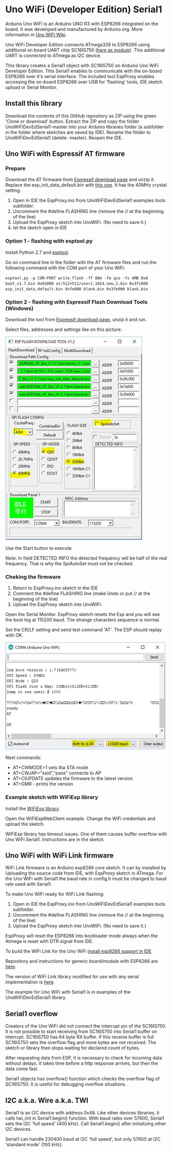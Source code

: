 # Uno WiFi (Developer Edition) Serial1

Arduino Uno WiFi is an Arduino UNO R3 with ESP8266 integrated on the board. It was developed and manufactured by Arduino.org. More information in [Uno WiFi Wiki](https://github.com/jandrassy/UnoWiFiDevEdSerial1/wiki).

Uno WiFi Developer Edition connects ATmega328 to ESP8266 using additional on board UART chip SC16IS750 ([here as module](http://sandboxelectronics.com/?product=sc16is750-i2cspi-to-uart-bridge-module)). This additional UART is connected to ATmega as I2C device.

This library creates a Serial1 object with SC16IS750 on Arduino Uno WiFi Developer Edition. This Serial1 enables to communicate with the on-board ESP8266 over it's serial interface. The included tool EspProxy enables accessing the on-board ESP8266 over USB for 'flashing' tools, IDE sketch upload or Serial Monitor.

## Install this library

Download the contents of this GitHub repository as ZIP using the green 'Clone or download' button. Extract the ZIP and copy the folder UnoWiFiDevEdSerial1-master into your Arduino libraries folder (a subfolder in the folder where sketches are saved by IDE). Rename the folder to UnoWiFiDevEdSerial1 (delete -master). Reopen the IDE.

## Uno WiFi with Espressif AT firmware

### Prepare

Download the AT firmware from [Espressif download page](http://espressif.com/en/support/download/at?keys=&field_type_tid%5B%5D=14) and unzip it. Replace the esp_init_data_default.bin with [this one](doc/esp_init_data_UnoWiFi.bin). It has the 40MHz crystal setting. 

1. Open in IDE the EspProxy.ino from UnoWiFiDevEdSerial1 examples tools subfolder.
2. Uncomment the #define FLASHING line (remove the // at the beginning of the line) 
3. Upload the EspProxy sketch into UnoWiFi. (No need to save it.)
4. let the sketch open in IDE

### Option 1 - flashing with esptool.py

Install Python 2.7 and [esptool](https://github.com/espressif/esptool).

Go on command line in the folder with the AT firmware files and run the following command with the COM port of your Uno WiFi:

`esptool.py -p COM-PORT write_flash -ff 80m -fm qio -fs 4MB 0x0 boot_v1.7.bin 0x01000 at/512+512/user1.1024.new.2.bin 0x3fc000 esp_init_data_default.bin 0xfe000 blank.bin 0x3fe000 blank.bin`

### Option 2 - flashing with Espressif Flash Download Tools (Windows)

Download the tool from [Espressif download page](http://espressif.com/en/support/download/other-tools), unzip it and run.

Select files, addresses and settings like on this picture:

![settings](doc/EspFDTUnoWiFi.JPG)

Use the Start button to execute.

Note: In field DETECTED INFO the detected frequency will be half of the real frequency. That is why the SpiAutoSet must not be checked.

### Cheking the firmware

1. Return to EspProxy.ino sketch in the IDE
2. Comment the #define FLASHING line (make Undo or put // at the beginning of the line) 
3. Upload the EspProxy sketch into UnoWiFi.

Open the Serial Monitor. EspProxy sketch resets the Esp and you will see the boot log at 115200 baud. The strange characters sequence is normal.

Set the CR/LF setting and send test command 'AT'. The ESP should replay with OK.

![Serial Monitor](doc/SerMonEspAT.JPG)

Next commands:
* AT+CWMODE=1 sets tha STA mode
* AT+CWJAP="ssid","pass" connects to AP
* AT+CIUPDATE updates the firmware to the latest version
* AT+GMR - prints the version

### Example sketch with WiFiEsp library

Install the [WiFiEsp library](https://github.com/bportaluri/WiFiEsp).

Open the WiFiEspWebClient example. Change the WiFi credentials and upload the sketch.

WiFiEsp library has timeout issues. One of them causes buffer overflow with Uno WiFi Serial1. Instructions are in the sketch.

## Uno WiFi with WiFi Link firmware

WiFi Link firmware is an Arduino esp8266 core sketch. It can by installed by Uploading the source code from IDE, with EspProxy sketch in ATmega. For the Uno WiFi with Serial1 the baud rate in config.h must be changed to baud rate used with Serial1.

To make Uno WiFi ready for WiFi Link flashing:
1. Open in IDE the EspProxy.ino from UnoWiFiDevEdSerial1 examples tools subfolder.
2. Uncomment the #define FLASHING line (remove the // at the beginning of the line) 
3. Upload the EspProxy sketch into UnoWiFi. (No need to save it.)

EspProxy will reset the ESP8266 into bootloader mode always when the Atmega is reset with DTR signal from IDE.

To build the WiFi Link for the Uno WiFi [install esp8266 support in IDE](https://github.com/jandrassy/UnoWiFiDevEdSerial1/wiki/Programming-ESP8266).

Repository and 
instructions for generic board/module with ESP8266 are [here](https://github.com/jandrassy/arduino-firmware-wifilink).

The version of WiFi Link library modified for use with any serial implementation is [here](https://github.com/jandrassy/arduino-library-wifilink).

The example for Uno WiFi with Serial1 is in examples of the UnoWiFiDevEdSerial1 library.

## Serial1 overflow

Creators of the Uno WiFi did not connect the interrupt pin of the SC16IS750. It is not possible to start receiving from SC16IS750 into Serial1 buffer on interrupt. SC16IS750 has 64 byte RX buffer. If this receive buffer is full SC16IS750 sets the overflow flag and more bytes are not received. The sketch or library then stops waiting for declared count of bytes.

After requesting data from ESP, it is necessary to check for incoming data without delays. It takes time before a http response arrives, but then the data come fast. 

Serial1 objects has overflow() function which checks the overflow flag of SC16IS750. It is useful for debugging overflow situations.

## I2C a.k.a. Wire a.k.a. TWI

Serial1 is an I2C device with address 0x48. Like other devices libraries, it calls twi_init in Serial1.begin() function. With baud rates over 57600, Serial1 sets the I2C 'full speed' (400 kHz). Call Serial1.begin() after initializing other I2C devices.

Serial1 can handle 230400 baud at I2C 'full speed', but only 57600 at I2C 'standard mode' (100 kHz).



